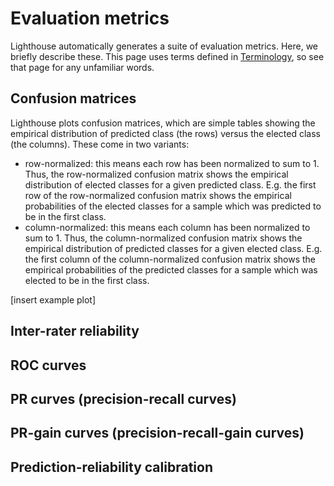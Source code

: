 # Evaluation metrics

Lighthouse automatically generates a suite of evaluation metrics.
Here, we briefly describe these. This page uses terms defined in [Terminology](@ref),
so see that page for any unfamiliar words.

## Confusion matrices

Lighthouse plots confusion matrices, which are simple tables
showing the empirical distribution of predicted class (the rows)
versus the elected class (the columns). These come in two variants: 

* row-normalized: this means each row has been normalized to sum to 1. Thus, the row-normalized confusion matrix shows the empirical distribution of elected classes for a given predicted class. E.g. the first row of the row-normalized confusion matrix shows the empirical probabilities of the elected classes for a sample which was predicted to be in the first class.
* column-normalized: this means each column has been normalized to sum to 1. Thus, the column-normalized confusion matrix shows the empirical distribution of predicted classes for a given elected class. E.g. the first column of the column-normalized confusion matrix shows the empirical probabilities of the predicted classes for a sample which was elected to be in the first class.

[insert example plot]

## Inter-rater reliability

## ROC curves

## PR curves (precision-recall curves)

## PR-gain curves (precision-recall-gain curves)

## Prediction-reliability calibration

##
